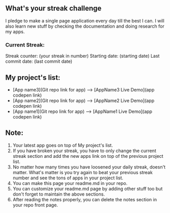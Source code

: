 ## What's your streak challenge
I pledge to make a single page application every day till the best I can. I will also learn new stuff by checking the documentation and doing research for my apps.

### Current Streak:
Streak counter: (your streak in number)
Starting date: (starting date)
Last commit date: (last commit date)

## My project's list:
* [App name3](Git repo link for app) --> [AppName3 Live Demo](app codepen link) 
* [App name2](Git repo link for app) --> [AppName2 Live Demo](app codepen link) 
* [App name1](Git repo link for app) --> [AppName1 Live Demo](app codepen link) 

## Note:
1. Your latest app goes on top of My project's list.
2. If you have broken your streak, you have to only change the current streak section and add the new apps link on top of the previous project list.
3. No matter how many times you have loosened your daily streak, doesn't matter. What's matter is you try again to beat your previous streak number and see the tons of apps in your project list.
4. You can make this page your readme.md in your repo.
5. You can customize your readme.md page by adding other stuff too but don't forget to maintain the above sections.
6. After reading the notes properly, you can delete the notes section in your repo front page.
